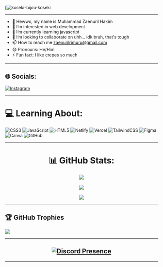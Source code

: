 [![koseki-bijou-koseki](https://github.com/user-attachments/assets/4736aa8d-5e1c-4b6d-8710-d16df4cf1d10.gif)

---

- 👋 Hewwo, my name is Muhammad Zaenuril Hakim
- 👀 I’m interested in web development
- 🌱 I’m currently learning javascript
- 💞️ I’m looking to collaborate on uhh... idk bruh, that's tough
- 📫 How to reach me zaenurilrimuru@gmail.com
- 😄 Pronouns: He/Him
- ⚡ Fun fact: I like crepes so much
  
---
## 🌐 Socials:
[![Instagram](https://img.shields.io/badge/Instagram-%23E4405F.svg?logo=Instagram&logoColor=white)](https://instagram.com/zaenrll) 

---

# 💻 Learning About:
![CSS3](https://img.shields.io/badge/css3-%231572B6.svg?style=for-the-badge&logo=css3&logoColor=white) ![JavaScript](https://img.shields.io/badge/javascript-%23323330.svg?style=for-the-badge&logo=javascript&logoColor=%23F7DF1E) ![HTML5](https://img.shields.io/badge/html5-%23E34F26.svg?style=for-the-badge&logo=html5&logoColor=white) ![Netlify](https://img.shields.io/badge/netlify-%23000000.svg?style=for-the-badge&logo=netlify&logoColor=#00C7B7) ![Vercel](https://img.shields.io/badge/vercel-%23000000.svg?style=for-the-badge&logo=vercel&logoColor=white) ![TailwindCSS](https://img.shields.io/badge/tailwindcss-%2338B2AC.svg?style=for-the-badge&logo=tailwind-css&logoColor=white) ![Figma](https://img.shields.io/badge/figma-%23F24E1E.svg?style=for-the-badge&logo=figma&logoColor=white) ![Canva](https://img.shields.io/badge/Canva-%2300C4CC.svg?style=for-the-badge&logo=Canva&logoColor=white) ![GitHub](https://img.shields.io/badge/github-%23121011.svg?style=for-the-badge&logo=github&logoColor=white)

---

<div display="flex" align="center">
  
# 📊 GitHub Stats:
![](https://github-readme-stats.vercel.app/api?username=zaenuril&theme=dark&hide_border=false&include_all_commits=true&count_private=false)<br/><br/>
![](https://github-readme-streak-stats.herokuapp.com/?user=zaenuril&theme=dark&hide_border=false)<br/><br/>
![](https://github-readme-stats.vercel.app/api/top-langs/?username=zaenuril&theme=dark&hide_border=false&include_all_commits=true&count_private=false&layout=compact)

</div>

---

## 🏆 GitHub Trophies

![](https://github-profile-trophy.vercel.app/?username=zaenuril&theme=radical&no-frame=false&no-bg=true&margin-w=4)

---

## <p align="center"> [![Discord Presence](https://lanyard.kyrie25.me/api/674610158722220032)](https://discord.com/users/674610158722220032/useDisplayName=true) </p>

---
